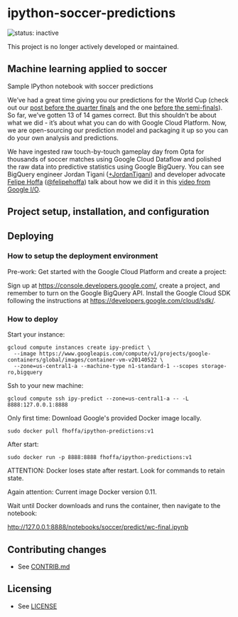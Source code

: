 ipython-soccer-predictions
==========================

![status: inactive](https://img.shields.io/badge/status-inactive-red.svg)

This project is no longer actively developed or maintained.

## Machine learning applied to soccer

Sample IPython notebook with soccer predictions

We’ve had a great time giving you our predictions for the World Cup (check out our [post before the quarter finals](http://googlecloudplatform.blogspot.com/2014/07/google-cloud-platform-goes-8-for-8-in-soccer-predictions.html) and the one [before the semi-finals](http://googlecloudplatform.blogspot.com/2014/07/google-cloud-platform-is-11-for-12-in-World-Cup-predictions.html)). So far, we’ve gotten 13 of 14 games correct. But this shouldn’t be about what we did - it’s about what you can do with Google Cloud Platform. Now, we are open-sourcing our prediction model and packaging it up so you can do your own analysis and predictions. 

We have ingested raw touch-by-touch gameplay day from Opta for thousands of soccer matches using Google Cloud Dataflow and polished the raw data into predictive statistics using Google BigQuery. You can see BigQuery engineer Jordan Tigani ([+JordanTigani](https://plus.google.com/+JordanTigani)) and developer advocate [Felipe Hoffa](https://plus.google.com/+FelipeHoffa) ([@felipehoffa](https://twitter.com/felipehoffa)) talk about how we did it in this [video from Google I/O](https://www.youtube.com/watch?v=YyvvxFeADh8). 


## Project setup, installation, and configuration


## Deploying

### How to setup the deployment environment

Pre-work: Get started with the Google Cloud Platform and create a project:

Sign up at https://console.developers.google.com/, create a project, and remember to turn on the Google BigQuery API. Install the Google Cloud SDK following the instructions at https://developers.google.com/cloud/sdk/.


### How to deploy

Start your instance:

```
gcloud compute instances create ipy-predict \
  --image https://www.googleapis.com/compute/v1/projects/google-containers/global/images/container-vm-v20140522 \
  --zone=us-central1-a --machine-type n1-standard-1 --scopes storage-ro,bigquery
```

Ssh to your new machine:

`gcloud compute ssh ipy-predict --zone=us-central1-a -- -L 8888:127.0.0.1:8888`



Only first time: Download Google's provided Docker image locally.

  `sudo docker pull fhoffa/ipython-predictions:v1`



After start:

  `sudo docker run -p 8888:8888 fhoffa/ipython-predictions:v1`


ATTENTION:
Docker loses state after restart.
Look for commands to retain state.

Again attention:
Current image Docker version 0.11.




Wait until Docker downloads and runs the container, then navigate to the notebook:

http://127.0.0.1:8888/notebooks/soccer/predict/wc-final.ipynb


## Contributing changes

* See [CONTRIB.md](CONTRIB.md)


## Licensing

* See [LICENSE](LICENSE)
